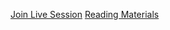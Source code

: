 [Join Live Session](https://youtube.com/live/_6CLAKLXFbI?feature=share)
[Reading Materials](https://drive.google.com/file/d/1bL_fgucupVUxEpI89YTP2gMqqd3eFCaq/view?usp=sharing)
